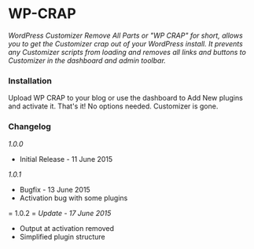 # WP-CRAP

_WordPress Customizer Remove All Parts or "WP CRAP" for short, allows you to get the Customizer crap out of your WordPress install. It prevents any Customizer scripts from loading and removes all links and buttons to Customizer in the dashboard and admin toolbar._

### Installation

Upload WP CRAP to your blog or use the dashboard to Add New plugins and activate it. That's it! No options needed. Customizer is gone.

### Changelog

_1.0.0_
* Initial Release - 11 June 2015

_1.0.1_
* Bugfix - 13 June 2015
* Activation bug with some plugins

= 1.0.2 =
*Update - 17 June 2015*
* Output at activation removed
* Simplified plugin structure